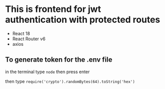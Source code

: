 # This is frontend for jwt authentication with protected routes

- React 18
- React Router v6
- axios

## To generate token for the .env file

in the terminal
type `node` then press enter

then type
`require('crypto').randomBytes(64).toString('hex')`
